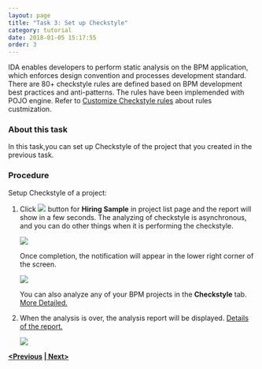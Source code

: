 ```yaml
---
layout: page
title: "Task 3: Set up Checkstyle"
category: tutorial
date: 2018-01-05 15:17:55
order: 3
---
```


IDA enables developers to perform static analysis on the BPM application, which enforces design convention and processes development standard. There are 80+ checkstyle rules are defined based on BPM development best practices and anti-patterns. The rules have been implemended with POJO engine. Refer to [Customize Checkstyle rules](../checkstyle/checkstyle-customize-checkstyle-rules.html) about rules custmization.


### About this task

  In this task,you can set up Checkstyle of the project that you created in the previous task.
  
### Procedure

Setup Checkstyle of a project:

  1. Click ![][tutorial_checkstyle_button] button for **Hiring Sample** in project list page and the report will show in a few seconds. The analyzing of checkstyle is asynchronous, and you can do other things when it is performing the checkstyle.
  
     ![][tutorial_project_list]
      
       Once completion, the notification will appear in the lower right corner of the screen. 
     
      ![][checkstyle_notification]
  
       You can also analyze any of your BPM projects in the **Checkstyle** tab. [More Detailed.][2]
  
  2. When the analysis is over, the analysis report will be displayed. [Details of the report.][1]
  
      ![][tutorial_checkstyle_report]
  
  
**[<Previous][3] [\| Next>][4]**
 
[tutorial_checkstyle_button]: ../images/tutorial/tutorial_checkstyle_button.PNG
[tutorial_project_list]: ../images/tutorial/tutorial_project_list.PNG
[checkstyle_notification]: ../images/checkstyle/checkstyle_notification.png
[tutorial_checkstyle_report]: ../images/tutorial/tutorial_checkstyle_report.PNG

[1]: ../checkstyle/checkstyle-report.html
[2]: ../checkstyle/checkstyle-analyze-BPM-projects-with-checkstyle.html
[3]: tutorial-run-record-and-replay-a-test-case.html
[4]: tutorial-create-a-pipeline-for-continuous-deployment.html
